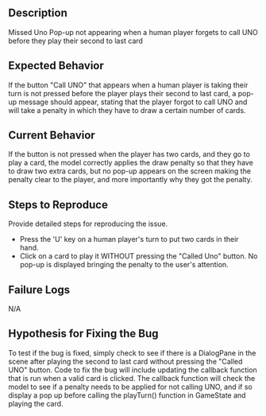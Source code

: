 ## Description

Missed Uno Pop-up not appearing when a human player forgets to call UNO before they play their second to last card

## Expected Behavior

If the button "Call UNO" that appears when a human player is taking their turn is not pressed before the player plays their second to last card,
a pop-up message should appear, stating that the player forgot to call UNO and will take a penalty in which they have to draw a certain number of cards.

## Current Behavior

If the button is not pressed when the player has two cards, and they go to play a card, the model correctly applies the draw penalty so that they have to draw two extra cards, but no pop-up appears on the screen
making the penalty clear to the player, and more importantly why they got the penalty.

## Steps to Reproduce

Provide detailed steps for reproducing the issue.

* Press the 'U' key on a human player's turn to put two cards in their hand.
* Click on a card to play it WITHOUT pressing the "Called Uno" button. No pop-up is displayed bringing the penalty to the user's attention.

## Failure Logs

N/A

## Hypothesis for Fixing the Bug

To test if the bug is fixed, simply check to see if there is a DialogPane in the scene after playing the second to last card without pressing the "Called UNO" button.
Code to fix the bug will include updating the callback function that is run when a valid card is clicked. The callback function will check the model to see if a penalty needs to be applied for not calling UNO, and if so display a pop up before calling the playTurn() function in GameState and playing the card.
